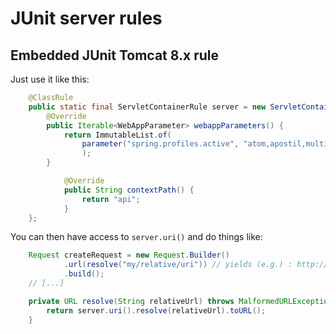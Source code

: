 # JUnit server rules

## Embedded JUnit Tomcat 8.x rule

Just use it like this:

```java
	@ClassRule
	public static final ServletContainerRule server = new ServletContainerRule() {
		@Override
		public Iterable<WebAppParameter> webappParameters() {
			return ImmutableList.of(
				parameter("spring.profiles.active", "atom,apostil,multi-lang,news")
         		);
		}

      		@Override
     	 	public String contextPath() {
         		return "api";
      		}
   	};
```

You can then have access to `server.uri()` and do things like:

```java
	Request createRequest = new Request.Builder()
        	.url(resolve("my/relative/uri")) // yields (e.g.) : http://localhost:52379/api/my/relative/uri
         	.build();
	// [...]

	private URL resolve(String relativeUrl) throws MalformedURLException {
		return server.uri().resolve(relativeUrl).toURL();
	}
```
